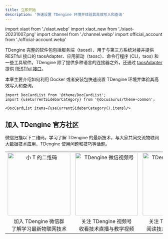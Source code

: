 ```yaml
---
title: 立即开始
description: '快速设置 TDengine 环境并体验其高效写入和查询'
---
```


import xiaot from './xiaot.webp'
import xiaot_new from './xiaot-20231007.png'
import channel from './channel.webp'
import official_account from './official-account.webp'

TDengine 完整的软件包包括服务端（taosd）、用于与第三方系统对接并提供 RESTful 接口的 taosAdapter、应用驱动（taosc）、命令行程序 (CLI，taos) 和一些工具软件。TDengine 除了提供多种语言的连接器之外，还通过 [taosAdapter](../reference/components/taosadapter) 提供 [RESTful 接口](../reference/connector/rest-api)。

本章主要介绍如何利用 Docker 或者安装包快速设置 TDengine 环境并体验其高效写入和查询。

```mdx-code-block
import DocCardList from '@theme/DocCardList';
import {useCurrentSidebarCategory} from '@docusaurus/theme-common';

<DocCardList items={useCurrentSidebarCategory().items}/>
```

## 加入 TDengine 官方社区

微信扫描以下二维码，学习了解 TDengine 的最新技术，与大家共同交流物联网大数据技术应用、TDengine 使用问题和技巧等话题。

<table width="100%">
<tr align="center">
<td style={{padding:'1em 3em',border:0}}><img src={xiaot_new} alt="小 T 的二维码" width="200" /></td>
<td style={{padding:'1em 3em',border:0}}><img src={channel} alt="TDengine 微信视频号" width="200" /></td>
<td style={{padding:'1em 3em',border:0}}><img src={official_account} alt="TDengine 微信公众号" width="200" /></td>
</tr>
<tr align="center">
<td style={{padding:'1em 3em',border:0}}>加入 TDengine 微信群<br/>了解学习最新物联网技术</td>
<td style={{padding:'1em 3em',border:0}}>关注 TDengine 视频号<br/>收看技术直播与教学视频</td>
<td style={{padding:'1em 3em',border:0}}>关注 TDengine 公众号<br/>阅读技术文章与行业案例</td>
</tr>
</table>